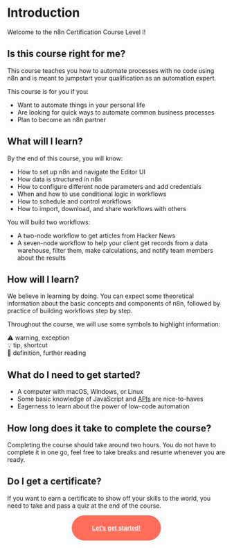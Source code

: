 # Introduction

Welcome to the n8n Certification Course Level I!

## Is this course right for me?

This course teaches you how to automate processes with no code using n8n and is meant to jumpstart your qualification as an automation expert.

This course is for you if you:
- Want to automate things in your personal life
- Are looking for quick ways to automate common business processes
- Plan to become an n8n partner

## What will I learn?

By the end of this course, you will know:

- How to set up n8n and navigate the Editor UI
- How data is structured in n8n
- How to configure different node parameters and add credentials
- When and how to use conditional logic in workflows
- How to schedule and control workflows
- How to import, download, and share workflows with others

You will build two workflows:

- A two-node workflow to get articles from Hacker News
- A seven-node workflow to help your client get records from a data warehouse, filter them, make calculations, and notify team members about the results

## How will I learn?

We believe in learning by doing. You can expect some theoretical information about the basic concepts and components of n8n, followed by practice of building workflows step by step.

Throughout the course, we will use some symbols to highlight information:<br/>

⚠️ warning, exception<br/>
💡 tip, shortcut<br/>
📖 definition, further reading<br/>

## What do I need to get started?

- A computer with macOS, Windows, or Linux
- Some basic knowledge of JavaScript and [APIs](https://n8n.io/blog/what-are-apis-how-to-use-them-with-no-code/) are nice-to-haves
- Eagerness to learn about the power of low-code automation

## How long does it take to complete the course?

Completing the course should take around two hours. You do not have to complete it in one go, feel free to take breaks and resume whenever you are ready.

## Do I get a certificate?

If you want to earn a certificate to show off your skills to the world, you need to take and pass a quiz at the end of the course.

<div style="text-align:center;">
	<button style="font-weight: 600;padding: 20px 46px;border-radius: 30px;color: #fff;background-color: #ff6d5a;border-color: #ff6d5a;border: 1px solid #ff6d5a;font-size: 14px;"><a href="chapter-1.html" style="color: #fff;">Let’s get started!</a></button>
</div>

